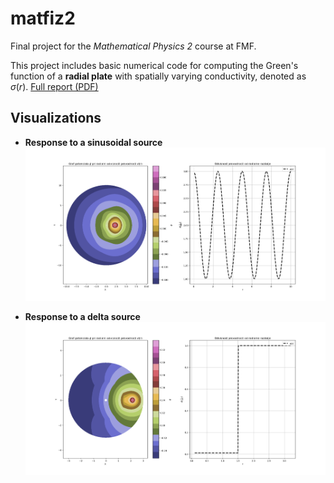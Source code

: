# matfiz2

Final project for the *Mathematical Physics 2* course at FMF.

This project includes basic numerical code for computing the Green's function of a **radial plate** with spatially varying conductivity, denoted as $\sigma(r)$.
[Full report (PDF)](https://github.com/sgodec/matfiz2/blob/main/"Godec_Simon_prevodna%20plosca.pdf")
## Visualizations

- **Response to a sinusoidal source**  
  ![Sinusoidal Source](https://github.com/sgodec/matfiz2/blob/main/potencial_sin.png)

- **Response to a delta source**  
  ![Delta Source](https://github.com/sgodec/matfiz2/blob/main/potencial_delta.png)
